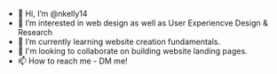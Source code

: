 - 👋 Hi, I’m @nkelly14
- 👀 I’m interested in web design as well as User Experiencve Design & Research
- 🌱 I’m currently learning website creation fundamentals.
- 💞️ I'm looking to collaborate on building website landing pages.
- 📫 How to reach me - DM me!

<!---
nkelly14/nkelly14 is a ✨ special ✨ repository because its `README.md` (this file) appears on your GitHub profile.
You can click the Preview link to take a look at your changes.
--->

